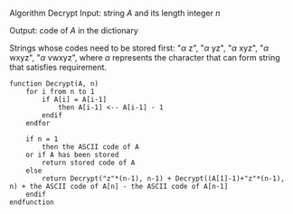 Algorithm Decrypt
Input: string $A$ and its length integer $n$

Output: code of $A$ in the dictionary

Strings whose codes need to be stored first:
"$\alpha$ z", 
"$\alpha$ yz", 
"$\alpha$ xyz", 
"$\alpha$ wxyz", 
"$\alpha$ vwxyz",
where $\alpha$ represents the character that can form string that satisfies requirement.

	function Decrypt(A, n)
		for i from n to 1
			if A[i] = A[i-1]
				then A[i-1] <-- A[i-1] - 1
			endif
		endfor

		if n = 1
			then the ASCII code of A
		or if A has been stored
			return stored code of A
		else
			return Decrypt("z"*(n-1), n-1) + Decrypt((A[1]-1)+"z"*(n-1), n) + the ASCII code of A[n] - the ASCII code of A[n-1]
		endif
	endfunction